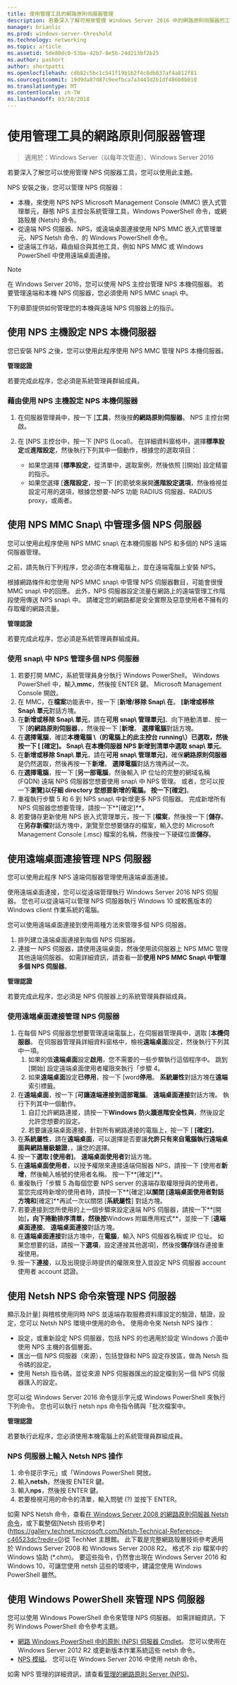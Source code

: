 ```yaml
---
title: 使用管理工具的網路原則伺服器管理
description: 若要深入了解可用來管理 Windows Server 2016 中的網路原則伺服器的工具，您可以使用此主題。
manager: brianlic
ms.prod: windows-server-threshold
ms.technology: networking
ms.topic: article
ms.assetid: 5de80dc0-53be-42b7-8e5b-24d213bf2b25
ms.author: pashort
author: shortpatti
ms.openlocfilehash: cdb82c5bc1c541f19b1b2f4c8db837af4a812f81
ms.sourcegitcommit: 19d9da87d87c9eefbca7a3443d2b1df486b0b010
ms.translationtype: MT
ms.contentlocale: zh-TW
ms.lasthandoff: 03/28/2018
---
```

# <a name="network-policy-server-management-with-administration-tools"></a>使用管理工具的網路原則伺服器管理

>適用於：Windows Server（以每年次管道）、Windows Server 2016

若要深入了解您可以使用管理 NPS 伺服器工具，您可以使用此主題。

NPS 安裝之後，您可以管理 NPS 伺服器：

- 本機，來使用 NPS NPS Microsoft Management Console \(MMC\) 嵌入式管理單元，靜態 NPS 主控台系統管理工具，Windows PowerShell 命令，或網路殼層 \(Netsh\) 命令。
- 從遠端 NPS 伺服器、NPS，或遠端桌面連接使用 NPS MMC 嵌入式管理單元、NPS Netsh 命令、的 Windows PowerShell 命令。
- 從遠端工作站，藉由組合與其他工具，例如 NPS MMC 或 Windows PowerShell 中使用遠端桌面連接。

>[!NOTE]
>在 Windows Server 2016，您可以使用 NPS 主控台管理 NPS 本機伺服器。 若要管理遠端和本機 NPS 伺服器，您必須使用 NPS MMC snap\ 中。

下列章節提供如何管理您的本機與遠端 NPS 伺服器上的指示。

## <a name="configure-the-local-nps-server-by-using-the-nps-console"></a>使用 NPS 主機設定 NPS 本機伺服器

您已安裝 NPS 之後，您可以使用此程序使用 NPS MMC 管理 NPS 本機伺服器。

**管理認證** 

若要完成此程序，您必須是系統管理員群組成員。

### <a name="to-configure-the-local-nps-server-by-using-the-nps-console"></a>藉由使用 NPS 主機設定 NPS 本機伺服器

1. 在伺服器管理員中，按一下 [**工具**，然後按**的網路原則伺服器**。 NPS 主控台開啟。

2. 在 [NPS 主控台中，按一下 [NPS \(Local\)。 在詳細資料窗格中，選擇**標準設定**或**進階設定**，然後執行下列其中一個動作，根據您的選取項目：
    - 如果您選擇 [**標準設定**，從清單中，選取案例，然後依照 [[開始] 設定精靈的指示。
    - 如果您選擇 [**進階設定**，按一下 [的箭號來展開**進階設定選項**，然後檢視並設定可用的選項，根據您想要-NPS 功能 RADIUS 伺服器、RADIUS proxy，或兩者。

## <a name="manage-multiple-nps-servers-by-using-the-nps-mmc-snap-in"></a>使用 NPS MMC Snap\ 中管理多個 NPS 伺服器

您可以使用此程序使用 NPS MMC snap\ 在本機伺服器 NPS 和多個的 NPS 遠端伺服器管理。

之前，請先執行下列程序，您必須在本機電腦上，並在遠端電腦上安裝 NPS。

根據網路條件和您使用 NPS MMC snap\ 中管理 NPS 伺服器數目，可能會很慢 MMC snap\ 中的回應。 此外，NPS 伺服器設定流量在網路上的遠端管理工作階段使用傳送 NPS snap\ 中。 請確定您的網路都是安全實際及惡意使用者不擁有的存取權的網路流量。

**管理認證** 

若要完成此程序，您必須是系統管理員群組成員。

### <a name="to-manage-multiple-nps-servers-by-using-the-nps-snap-in"></a>使用 snap\ 中 NPS 管理多個 NPS 伺服器

1. 若要打開 MMC，系統管理員身分執行 Windows PowerShell。 Windows PowerShell 中，輸入**mmc**，然後按 ENTER 鍵。 Microsoft Management Console 開啟。
2. 在 MMC，在**檔案**功能表中，按一下 [**新增/移除 Snap\ 在**。 **[新增或移除 Snap\ 單元**對話方塊。
3. 在**新增或移除 Snap\ 單元**，請在**可用 snap\ 管理單元]**、向下捲動清單、按一下 [**的網路原則伺服器**，，然後按一下 [**新增**。 **選擇電腦**對話方塊。
4. 在**選擇電腦**，確認**本機電腦 \（的電腦上的此主控台 running\）**已選取，然後按一下 [ **[確定]**。 Snap\ 在本機伺服器 NPS 新增到清單中**選取 snap\ 單元**。
5. 在**新增或移除 Snap\ 單元**，請在**可用 snap\ 管理單元]**，確保**網路原則伺服器**是仍然選取，然後再按一下**新增**。 **選擇電腦**對話方塊再試一次。
6. 在**選擇電腦**，按一下 [**另一部電腦**，然後輸入 IP 位址的完整的網域名稱 \(FQDN\) 遠端 NPS 伺服器您想要使用 snap\ 中 NPS 管理。 或者，您可以按一下**瀏覽]**以仔細 directory 您想要新增的電腦。 按一下**[確定]**。
7. 重複執行步驟 5 和 6 到 NPS snap\ 中新增更多 NPS 伺服器。 完成新增所有 NPS 伺服器您想要管理，請按一下**[確定]**。
8. 若要儲存更新使用 NPS 嵌入式管理單元，按一下 [**檔案**，然後按一下 [**儲存**。 在**另存新檔**對話方塊中，瀏覽至您想要儲存的檔案，輸入您的 Microsoft Management Console \(.msc\) 檔案的名稱，然後按一下硬碟位置**儲存**。 

## <a name="manage-an-nps-server-by-using-remote-desktop-connection"></a>使用遠端桌面連接管理 NPS 伺服器

您可以使用此程序 NPS 遠端伺服器管理使用遠端桌面連接。

使用遠端桌面連接，您可以從遠端管理執行 Windows Server 2016 NPS 伺服器。 您也可以從遠端可以管理 NPS 伺服器執行 Windows 10 或較舊版本的 Windows client 作業系統的電腦。

您可以使用遠端桌面連接到使用兩種方法來管理多個 NPS 伺服器。

1. 排列建立遠端桌面連接到每個 NPS 伺服器。
2. 連接一 NPS 伺服器，請使用遠端桌面，然後使用該伺服器上 NPS MMC 管理其他遠端伺服器。 如需詳細資訊，請查看一節**使用 NPS MMC Snap\ 中管理多個 NPS 伺服器**。

**管理認證** 

若要完成此程序，您必須是 NPS 伺服器上的系統管理員群組成員。

### <a name="to-manage-an-nps-server-by-using-remote-desktop-connection"></a>使用遠端桌面連接管理 NPS 伺服器

1. 在每個 NPS 伺服器您想要管理遠端電腦上，在伺服器管理員中，選取 [**本機伺服器**。 在伺服器管理員詳細資料窗格中，檢視**遠端桌面**設定，然後執行下列其中一項。 
    1. 如果的值**遠端桌面**設定**啟用**，您不需要的一些步驟執行這個程序中。 跳到 [開始] 設定遠端桌面使用者權限來執行「步驟 4。
    2. 如果**遠端桌面**設定**已停用**，按一下 [word**停用**。 **系統屬性**對話方塊在**遠端**索引標籤。
2. 在**遠端桌面**，按一下 [**可讓遠端連接到這部電腦**。 **遠端桌面連接**對話方塊。 執行下列其中一個動作。
    1. 自訂允許網路連接，請按一下**Windows 防火牆進階安全性與**，然後設定允許您想要的設定。 
    2. 若要讓遠端桌面連接，針對所有網路連接的電腦上，按一下 [ **[確定]**。
3. 在**系統屬性**，請在**遠端桌面**，可以選擇是否要讓**允許只有來自電腦執行遠端桌面與網路層級驗證**，，讓您的選擇。
4. 按一下**選取 [使用者]**。 **遠端桌面使用者**對話方塊。
5. 在**遠端桌面使用者**，以授予權限來連接遠端伺服器 NPS，請按一下 [使用者**新增**，然後輸入帳號的使用者名稱。 按一下**[確定]**。
6. 重複執行「步驟 5 為每個您要 NPS server 的遠端存取權限授與的使用者。 當您完成時新增的使用者時，請按一下**[確定]**以關閉 [**遠端桌面使用者**對話方塊和**[確定]**再試一次以關閉 [**系統屬性**] 對話方塊。
7. 若要連接到您所使用的上一個步驟來設定遠端 NPS 伺服器，請按一下**[開始]**，向下捲動排序清單，然後按**Windows 附屬應用程式**，並按一下 [**遠端桌面連接**。 **遠端桌面連接**對話方塊。
8. 在**遠端桌面連接**對話方塊中，在**電腦**，輸入 NPS 伺服器名稱或 IP 位址。 如果您想要的話，請按一下**選項**，設定連接其他選項]，然後按**儲存**儲存連接重複使用。
9. 按一下**連接**，以及出現提示時提供的權限來登入並設定 NPS 伺服器 account 使用者 account 認證。

## <a name="use-netsh-nps-commands-to-manage-an-nps-server"></a>使用 Netsh NPS 命令來管理 NPS 伺服器

顯示及計量] 與稽核使用同時 NPS 並遠端存取服務資料庫設定的驗證，驗證，設定，您可以 Netsh NPS 環境中使用的命令。 使用命令來 Netsh NPS 操作：

- 設定，或重新設定 NPS 伺服器，包括 NPS 的也適用於設定 Windows 介面中使用 NPS 主機的各個層面。
- 匯出一個 NPS 伺服器（來源），包括登錄和 NPS 設定存放區，做為 Netsh 指令碼的設定。
- 使用 Netsh 指令碼，並從來源 NPS 伺服器匯出的設定檔到另一個 NPS 伺服器匯入的設定。

您可以從 Windows Server 2016 命令提示字元或 Windows PowerShell 來執行下列命令。 您也可以執行 netsh nps 命令指令碼與「批次檔案中。

**管理認證** 

若要執行此程序，您必須使用本機電腦上的系統管理員群組成員。

### <a name="to-enter-the-netsh-nps-context-on-an-nps-server"></a>NPS 伺服器上輸入 Netsh NPS 操作

1. 命令提示字元」或「Windows PowerShell 開放。
2. 輸入**netsh**，然後按 ENTER 鍵。
3. 輸入**nps**，然後按 ENTER 鍵。
4. 若要檢視可用的命令的清單，輸入問號 \(?\) 並按下 ENTER。


如需 NPS Netsh 命令，查看[在 Windows Server 2008 的網路原則伺服器 Netsh 命令](https://technet.microsoft.com/library/cc754428(v=ws.10).aspx)，或下載整個[Netsh 技術參考](https://gallery.technet.microsoft.com/Netsh-Technical-Reference-c46523dc?redir=0)從 TechNet 主題館。 此下載是完整網路殼層技術參考適用於 Windows Server 2008 和 Windows Server 2008 R2。 格式不 zip 檔案中的 Windows 協助 \(*.chm\)。 要這些指令，仍然會出現在 Windows Server 2016 和 Windows 10，可讓您使用 netsh 這些的環境中，建議您使用 Windows PowerShell 雖然。

## <a name="use-windows-powershell-to-manage-nps-servers"></a>使用 Windows PowerShell 來管理 NPS 伺服器

您可以使用 Windows PowerShell 命令來管理 NPS 伺服器。 如需詳細資訊，下列 Windows PowerShell 命令參考主題。

- [網路 Windows PowerShell 中的原則 (NPS) 伺服器 Cmdlet](https://technet.microsoft.com/library/jj872739(v=wps.630).aspx)。 您可以使用在 Windows Server 2012 R2 或更新版本作業系統這些 netsh 命令。
- [NPS 模組](https://technet.microsoft.com/itpro/powershell/windows/nps/index)。 您可以在 Windows Server 2016 中使用 netsh 命令。

如需 NPS 管理的詳細資訊，請查看[管理的網路原則 Server (NPS)](nps-manage-top.md)。
